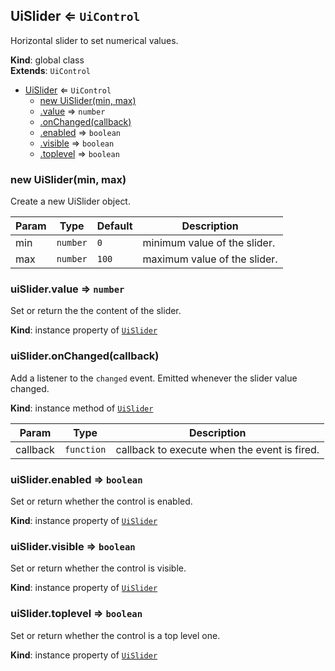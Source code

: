 
<a id="uislider"></a>
## UiSlider ⇐ <code>UiControl</code>
Horizontal slider to set numerical values.

**Kind**: global class  
**Extends**: <code>UiControl</code>  

* [UiSlider](#UiSlider) ⇐ <code>UiControl</code>
    * [new UiSlider(min, max)](#new_UiSlider_new)
    * [.value](#UiSlider_value) ⇒ <code>number</code>
    * [.onChanged(callback)](#UiSlider_onChanged)
    * [.enabled](#UiSlider_enabled) ⇒ <code>boolean</code>
    * [.visible](#UiSlider_visible) ⇒ <code>boolean</code>
    * [.toplevel](#UiSlider_toplevel) ⇒ <code>boolean</code>


<a id="new_uislider_new"></a>
### new UiSlider(min, max)
Create a new UiSlider object.


| Param | Type | Default | Description |
| --- | --- | --- | --- |
| min | <code>number</code> | <code>0</code> | minimum value of the slider. |
| max | <code>number</code> | <code>100</code> | maximum value of the slider. |


<a id="uislider_value"></a>
### uiSlider.value ⇒ <code>number</code>
Set or return the the content of the slider.

**Kind**: instance property of [<code>UiSlider</code>](#UiSlider)  

<a id="uislider_onchanged"></a>
### uiSlider.onChanged(callback)
Add a listener to the `changed` event. Emitted whenever the slider value
changed.

**Kind**: instance method of [<code>UiSlider</code>](#UiSlider)  

| Param | Type | Description |
| --- | --- | --- |
| callback | <code>function</code> | callback to execute when the event is fired. |


<a id="uislider_enabled"></a>
### uiSlider.enabled ⇒ <code>boolean</code>
Set or return whether the control is enabled.

**Kind**: instance property of [<code>UiSlider</code>](#UiSlider)  

<a id="uislider_visible"></a>
### uiSlider.visible ⇒ <code>boolean</code>
Set or return whether the control is visible.

**Kind**: instance property of [<code>UiSlider</code>](#UiSlider)  

<a id="uislider_toplevel"></a>
### uiSlider.toplevel ⇒ <code>boolean</code>
Set or return whether the control is a top level one.

**Kind**: instance property of [<code>UiSlider</code>](#UiSlider)  
